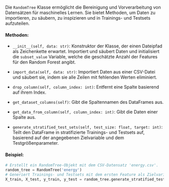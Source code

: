 Die `RandomTree` Klasse ermöglicht die Bereinigung und Vorverarbeitung von Datensätzen für maschinelles Lernen. Sie bietet Methoden, um Daten zu importieren, zu säubern, zu inspizieren und in Trainings- und Testsets aufzuteilen. 

#### Methoden:
- `__init__(self, data: str)`: Konstruktor der Klasse, der einen Dateipfad als Zeichenkette erwartet. Importiert und säubert Daten und initialisiert die `subset_value` Variable, welche die geschätzte Anzahl der Features für den Random Forest angibt.

- `import_data(self, data: str)`: Importiert Daten aus einer CSV-Datei und säubert sie, indem sie alle Zeilen mit fehlenden Werten eliminiert.
- `drop_column(self, column_index: int)`: Entfernt eine Spalte basierend auf ihrem Index.
- `get_dataset_columns(self)`: Gibt die Spaltennamen des DataFrames aus.
- `get_data_from_column(self, column_index: int)`: Gibt die Daten einer Spalte aus.
- `generate_stratified_test_sets(self, test_size: float, target: int)`: Teilt den DataFrame in stratifizierte Trainings- und Testsets auf, basierend auf der angegebenen Zielvariable und dem Testgrößenparameter.

#### Beispiel:
```python
# Erstellt ein RandomTree-Objekt mit dem CSV-Datensatz 'energy.csv'.
random_tree = RandomTree('energy')
# Generiert Trainings- und Testsets mit dem ersten Feature als Zielvariable.
X_train, X_test, y_train, y_test = random_tree.generate_stratified_test_sets(0.2, 0)